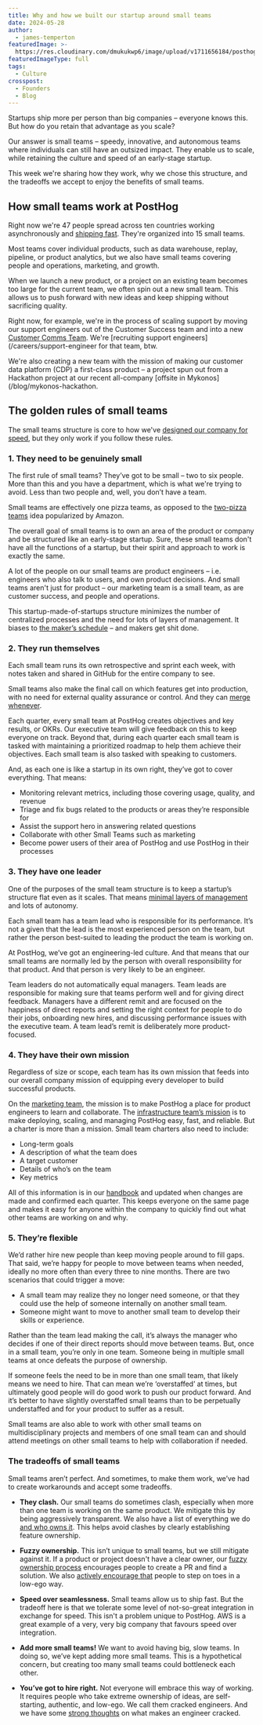 ```yaml
---
title: Why and how we built our startup around small teams
date: 2024-05-28
author:
  - james-temperton
featuredImage: >-
  https://res.cloudinary.com/dmukukwp6/image/upload/v1711656184/posthog.com/contents/images/newsletter/remote-work/remote_hog.png
featuredImageType: full
tags:
  - Culture
crosspost:
  - Founders
  - Blog
---
```

Startups ship more per person than big companies – everyone knows this. But how do you retain that advantage as you scale?

Our answer is small teams – speedy, innovative, and autonomous teams where individuals can still have an outsized impact. They enable us to scale, while retaining the culture and speed of an early-stage startup. 

This week we're sharing how they work, why we chose this structure, and the tradeoffs we accept to enjoy the benefits of small teams.

## How small teams work at PostHog

Right now we're 47 people spread across ten countries working asynchronously and [shipping fast](changelog/2024). They're organized into 15 small teams. 

Most teams cover individual products, such as data warehouse, replay, pipeline, or product analytics, but we also have small teams covering people and operations, marketing, and growth.

When we launch a new product, or a project on an existing team becomes too large for the current team, we often spin out a new small team. This allows us to push forward with new ideas and keep shipping without sacrificing quality.

Right now, for example, we're in the process of scaling support by moving our support engineers out of the Customer Success team and into a new [Customer Comms Team](/teams/customer-comms). We're [recruiting support engineers](/careers/support-engineer for that team, btw.

We're also creating a new team with the mission of making our customer data platform (CDP) a first-class product – a project spun out from a Hackathon project at our recent all-company [offsite in Mykonos](/blog/mykonos-hackathon.


## The golden rules of small teams

The small teams structure is core to how we've [designed our company for speed](https://newsletter.posthog.com/p/how-to-design-your-company-for-speed), but they only work if you follow these rules. 

### 1. They need to be genuinely small

The first rule of small teams? They’ve got to be small – two to six people. More than this and you have a department, which is what we're trying to avoid. Less than two people and, well, you don’t have a team. 

Small teams are effectively one pizza teams, as opposed to the [two-pizza teams](https://docs.aws.amazon.com/whitepapers/latest/introduction-devops-aws/two-pizza-teams.html) idea popularized by Amazon. 

The overall goal of small teams is to own an area of the product or company and be structured like an early-stage startup. Sure, these small teams don't have all the functions of a startup, but their spirit and approach to work is exactly the same. 

A lot of the people on our small teams are product engineers – i.e. engineers who also talk to users, and own product decisions. And small teams aren't just for product – our marketing team is a small team, as are customer success, and people and operations. 

This startup-made-of-startups structure minimizes the number of centralized processes and the need for lots of layers of management. It biases to [the maker’s schedule](https://www.paulgraham.com/makersschedule.html) – and makers get shit done.

### 2. They run themselves

Each small team runs its own retrospective and sprint each week, with notes taken and shared in GitHub for the entire company to see.

Small teams also make the final call on which features get into production, with no need for external quality assurance or control. And they can [merge whenever](https://posthog.com/handbook/engineering/development-process#merging).

Each quarter, every small team at PostHog creates objectives and key results, or OKRs. Our executive team will give feedback on this to keep everyone on track. Beyond that, during each quarter each small team is tasked with maintaining a prioritized roadmap to help them achieve their objectives. Each small team is also tasked with speaking to customers. 

And, as each one is like a startup in its own right, they’ve got to cover everything. That means:

* Monitoring relevant metrics, including those covering usage, quality, and revenue
* Triage and fix bugs related to the products or areas they’re responsible for
* Assist the support hero in answering related questions
* Collaborate with other Small Teams such as marketing
* Become power users of their area of PostHog and use PostHog in their processes

### 3. They have one leader

One of the purposes of the small team structure is to keep a startup’s structure flat even as it scales. That means [minimal layers of management](https://posthog.com/handbook/company/management) and lots of autonomy. 

Each small team has a team lead who is responsible for its performance. It’s not a given that the lead is the most experienced person on the team, but rather the person best-suited to leading the product the team is working on. 

At PostHog, we’ve got an engineering-led culture. And that means that our small teams are normally led by the person with overall responsibility for that product. And that person is very likely to be an engineer.

Team leaders do not automatically equal managers. Team leads are responsible for making sure that teams perform well and for giving direct feedback. Managers have a different remit and are focused on the happiness of direct reports and setting the right context for people to do their jobs, onboarding new hires, and discussing performance issues with the executive team. A team lead’s remit is deliberately more product-focused.

### 4. They have their own mission

Regardless of size or scope, each team has its own mission that feeds into our overall company mission of equipping every developer to build successful products.

On the [marketing team](https://posthog.com/teams/marketing), the mission is to make PostHog a place for product engineers to learn and collaborate. The [infrastructure team’s mission](https://posthog.com/teams/infrastructure) is to make deploying, scaling, and managing PostHog easy, fast, and reliable. But a charter is more than a mission. Small team charters also need to include:

* Long-term goals
* A description of what the team does
* A target customer
* Details of who’s on the team
* Key metrics

All of this information is in our [handbook](https://posthog.com/handbook) and updated when changes are made and confirmed each quarter. This keeps everyone on the same page and makes it easy for anyone within the company to quickly find out what other teams are working on and why.

### 5. They’re flexible

We’d rather hire new people than keep moving people around to fill gaps. That said, we’re happy for people to move between teams when needed, ideally no more often than every three to nine months. There are two scenarios that could trigger a move:

* A small team may realize they no longer need someone, or that they could use the help of someone internally on another small team.
* Someone might want to move to another small team to develop their skills or experience.

Rather than the team lead making the call, it’s always the manager who decides if one of their direct reports should move between teams. But, once in a small team, you’re only in one team. Someone being in multiple small teams at once defeats the purpose of ownership.

If someone feels the need to be in more than one small team, that likely means we need to hire. That can mean we’re ‘overstaffed’ at times, but ultimately good people will do good work to push our product forward. And it’s better to have slightly overstaffed small teams than to be perpetually understaffed and for your product to suffer as a result.

Small teams are also able to work with other small teams on multidisciplinary projects and members of one small team can and should attend meetings on other small teams to help with collaboration if needed.

### The tradeoffs of small teams

Small teams aren’t perfect. And sometimes, to make them work, we’ve had to create workarounds and accept some tradeoffs.

- **They clash.** Our small teams do sometimes clash, especially when more than one team is working on the same product. We mitigate this by being aggressively transparent. We also have a list of everything we do [and who owns it](/handbook/engineering/feature-ownership). This helps avoid clashes by clearly establishing feature ownership.  

- **Fuzzy ownership.** This isn’t unique to small teams, but we still mitigate against it. If a product or project doesn't have a clear owner, our [fuzzy ownership process](/handbook/company/fuzzy-ownership) encourages people to create a PR and find a solution. We also [actively encourage that](https://posthog.com/handbook/values) people to step on toes in a low-ego way. 

- **Speed over seamlessness.** Small teams allow us to ship fast. But the tradeoff here is that we tolerate some level of not-so-great integration in exchange for speed. This isn't a problem unique to PostHog. AWS is a great example of a very, very big company that favours speed over integration.

- **Add more small teams!** We want to avoid having big, slow teams. In doing so, we’ve kept adding more small teams. This is a hypothetical concern, but creating too many small teams could bottleneck each other. 

- **You’ve got to hire right.** Not everyone will embrace this way of working. It requires people who take extreme ownership of ideas, are self-starting, authentic, and low-ego. We call them cracked engineers. And we have some [strong thoughts](https://newsletter.posthog.com/p/hiring-and-managing-cracked-engineers) on what makes an engineer cracked.
